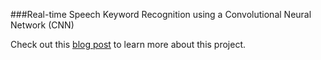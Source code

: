 ###Real-time Speech Keyword Recognition using a Convolutional Neural Network (CNN)

Check out this [blog post](https://marcelmg.github.io/cnn_speech_keyword_recognizer/) to learn more about this project.

